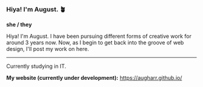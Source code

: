 ### Hiya! I'm August. 🪴

**she / they**

Hiya! I'm August. I have been pursuing different forms of creative work for around 3 years now. Now, as I begin to get back into the groove of web design, I'll post my work on here.

---

Currently studying in IT.

**My website (currently under development):** https://augharr.github.io/
